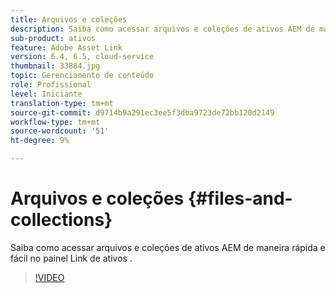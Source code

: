 ```yaml
---
title: Arquivos e coleções
description: Saiba como acessar arquivos e coleções de ativos AEM de maneira rápida e fácil no painel Link de ativos .
sub-product: ativos
feature: Adobe Asset Link
version: 6.4, 6.5, cloud-service
thumbnail: 33884.jpg
topic: Gerenciamento de conteúdo
role: Profissional
level: Iniciante
translation-type: tm+mt
source-git-commit: d9714b9a291ec3ee5f3dba9723de72bb120d2149
workflow-type: tm+mt
source-wordcount: '51'
ht-degree: 9%

---
```



# Arquivos e coleções {#files-and-collections}

Saiba como acessar arquivos e coleções de ativos AEM de maneira rápida e fácil no painel Link de ativos .

>[!VIDEO](https://video.tv.adobe.com/v/33884/?quality=12)